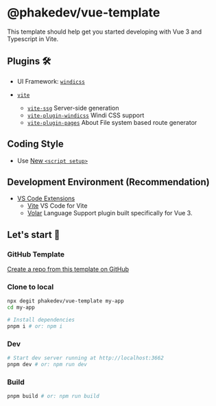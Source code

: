 # @phakedev/vue-template

This template should help get you started developing with Vue 3 and Typescript in Vite.

## Plugins 🛠️

- UI Framework: [`windicss`](https://github.com/windicss/windicss)

- [`vite`](http://vitejs.dev/)
  - [`vite-ssg`](https://github.com/antfu/vite-ssg) Server-side generation
  - [`vite-plugin-windicss`](https://github.com/windicss/vite-plugin-windicss) Windi CSS support
  - [`vite-plugin-pages`](https://github.com/hannoeru/vite-plugin-pages) About File system based route generator

## Coding Style

- Use [New `<script setup>`](https://github.com/vuejs/rfcs/pull/227)

## Development Environment (**Recommendation**)

- [VS Code Extensions](./.vscode/extensions.json)
  - [Vite](https://marketplace.visualstudio.com/items?itemName=antfu.vite) VS Code for Vite
  - [Volar](https://marketplace.visualstudio.com/items?itemName=johnsoncodehk.volar) Language Support plugin built specifically for Vue 3.

## Let's start 🚀

### GitHub Template

[Create a repo from this template on GitHub](https://github.com/phakedev/vue-template/generate)

### Clone to local

```bash
npx degit phakedev/vue-template my-app
cd my-app

# Install dependencies
pnpm i # or: npm i
```

### Dev

```bash
# Start dev server running at http://localhost:3662
pnpm dev # or: npm run dev
```

### Build

```bash
pnpm build # or: npm run build
```

